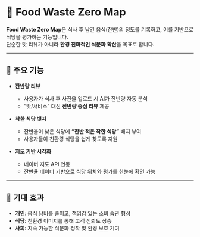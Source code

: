 # 🥗 Food Waste Zero Map

**Food Waste Zero Map**은 식사 후 남긴 음식(잔반)의 정도를 기록하고, 이를 기반으로 식당을 평가하는 기능입니다.  
단순한 맛 리뷰가 아니라 **환경 친화적인 식문화 확산**을 목표로 합니다.

---

## 📌 주요 기능
- **잔반량 리뷰**
  - 사용자가 식사 후 사진을 업로드 시 AI가 잔반량 자동 분석
  - “맛/서비스” 대신 **잔반량 중심 리뷰** 제공

- **착한 식당 뱃지**
  - 잔반율이 낮은 식당에 **“잔반 적은 착한 식당”** 배지 부여
  - 사용자들이 친환경 식당을 쉽게 찾도록 지원

- **지도 기반 시각화**
  - 네이버 지도 API 연동
  - 잔반율 데이터 기반으로 식당 위치와 평가를 한눈에 확인 가능

---

## 🌱 기대 효과
- **개인**: 음식 낭비를 줄이고, 책임감 있는 소비 습관 형성  
- **식당**: 친환경 이미지를 통해 고객 신뢰도 상승  
- **사회**: 지속 가능한 식문화 정착 및 환경 보호 기여
